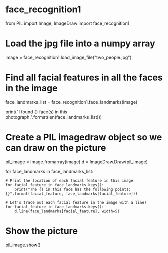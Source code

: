 # face_recognition1
from PIL import Image, ImageDraw
import face_recognition1

# Load the jpg file into a numpy array
image = face_recognition1.load_image_file("two_people.jpg")

# Find all facial features in all the faces in the image
face_landmarks_list = face_recognition1.face_landmarks(image)

print("I found {} face(s) in this photograph.".format(len(face_landmarks_list)))

# Create a PIL imagedraw object so we can draw on the picture
pil_image = Image.fromarray(image)
d = ImageDraw.Draw(pil_image)

for face_landmarks in face_landmarks_list:

    # Print the location of each facial feature in this image
    for facial_feature in face_landmarks.keys():
        print("The {} in this face has the following points: {}".format(facial_feature, face_landmarks[facial_feature]))

    # Let's trace out each facial feature in the image with a line!
    for facial_feature in face_landmarks.keys():
        d.line(face_landmarks[facial_feature], width=5)

# Show the picture
pil_image.show()
